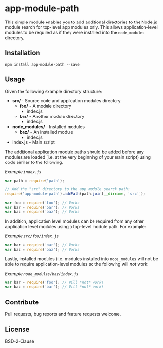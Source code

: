 app-module-path
=====================

This simple module enables you to add additional directories to the Node.js module search for top-level app modules only. This allows application-level modules to be required as if they were installed into the `node_modules` directory.

## Installation

`npm install app-module-path --save`

## Usage

Given the following example directory structure:

- **src/** - Source code and application modules directory
    - **foo/** - A module directory
        - index.js 
    - **bar/** - Another module directory
        - index.js
- **node_modules/** - Installed modules
    - **baz/** - An installed module
        - index.js
- index.js - Main script

The additional application module paths should be added before any modules are loaded (i.e. at the very beginning of your main script) using code similar to the following:

_Example `index.js`_
```javascript
var path = require('path');

// Add the "src" directory to the app module search path:
require('app-module-path').addPath(path.join(__dirname, 'src'));

var foo = require('foo'); // Works
var bar = require('bar'); // Works
var baz = require('baz'); // Works
```

In addition, application level modules can be required from any other application level modules using a top-level module path. For example:

_Example `src/foo/index.js`_
```javascript
var bar = require('bar'); // Works
var baz = require('baz'); // Works
```

Lastly, installed modules (i.e. modules installed into `node_modules` will not be able to require application-level modules so the following will _not_ work:

_Example `node_modules/baz/index.js`_
```javascript
var bar = require('foo'); // Will *not* work!
var baz = require('bar'); // Will *not* work!
```

## Contribute
Pull requests, bug reports and feature requests welcome.

## License

BSD-2-Clause
